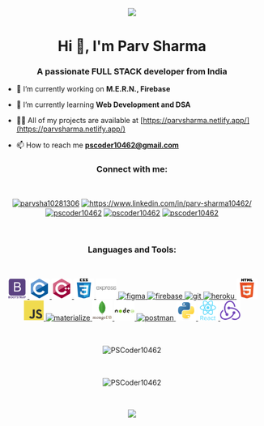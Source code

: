 <p align="center">
<img src="https://github.com/Arsenic-ATG/Arsenic-ATG/blob/master/assets/code.gif" />
</p>

<h1 align="center">Hi 👋, I'm Parv Sharma</h1>

<h3 align="center">A passionate FULL STACK developer from India</h3>

- 🔭 I’m currently working on **M.E.R.N., Firebase**

- 🌱 I’m currently learning **Web Development and DSA**

- 👨‍💻 All of my projects are available at [https://parvsharma.netlify.app/](https://parvsharma.netlify.app/)

- 📫 How to reach me **pscoder10462@gmail.com**

<h3 align="center">Connect with me:</h3> 
<br/>
<p align="center">
<a href="https://twitter.com/parvsha10281306" target="blank"><img align="center" src="https://cdn.jsdelivr.net/npm/simple-icons@3.0.1/icons/twitter.svg" alt="parvsha10281306" height="30" width="40" /></a>
<a href="https://linkedin.com/in/https://www.linkedin.com/in/parv-sharma10462/" target="blank"><img align="center" src="https://cdn.jsdelivr.net/npm/simple-icons@3.0.1/icons/linkedin.svg" alt="https://www.linkedin.com/in/parv-sharma10462/" height="30" width="40" /></a>
<a href="https://www.codechef.com/users/pscoder10462" target="blank"><img align="center" src="https://cdn.jsdelivr.net/npm/simple-icons@3.1.0/icons/codechef.svg" alt="pscoder10462" height="30" width="40" /></a>
<a href="https://www.hackerrank.com/pscoder10462" target="blank"><img align="center" src="https://cdn.jsdelivr.net/npm/simple-icons@3.0.1/icons/hackerrank.svg" alt="pscoder10462" height="30" width="40" /></a>
<a href="https://codeforces.com/profile/pscoder10462" target="blank"><img align="center" src="https://cdn.jsdelivr.net/npm/simple-icons@3.0.1/icons/codeforces.svg" alt="pscoder10462" height="30" width="40" /></a>
</p>
<br/>
<h3 align="center">Languages and Tools:</h3>
<br/>
<p align="center"> <a href="https://getbootstrap.com" target="_blank"> <img src="https://raw.githubusercontent.com/devicons/devicon/master/icons/bootstrap/bootstrap-plain-wordmark.svg" alt="bootstrap" width="40" height="40"/> </a> <a href="https://www.cprogramming.com/" target="_blank"> <img src="https://raw.githubusercontent.com/devicons/devicon/master/icons/c/c-original.svg" alt="c" width="40" height="40"/> </a> <a href="https://www.w3schools.com/cpp/" target="_blank"> <img src="https://raw.githubusercontent.com/devicons/devicon/master/icons/cplusplus/cplusplus-original.svg" alt="cplusplus" width="40" height="40"/> </a> <a href="https://www.w3schools.com/css/" target="_blank"> <img src="https://raw.githubusercontent.com/devicons/devicon/master/icons/css3/css3-original-wordmark.svg" alt="css3" width="40" height="40"/> </a> <a href="https://expressjs.com" target="_blank"> <img src="https://raw.githubusercontent.com/devicons/devicon/master/icons/express/express-original-wordmark.svg" alt="express" width="40" height="40"/> </a> <a href="https://www.figma.com/" target="_blank"> <img src="https://www.vectorlogo.zone/logos/figma/figma-icon.svg" alt="figma" width="40" height="40"/> </a> <a href="https://firebase.google.com/" target="_blank"> <img src="https://www.vectorlogo.zone/logos/firebase/firebase-icon.svg" alt="firebase" width="40" height="40"/> </a> <a href="https://git-scm.com/" target="_blank"> <img src="https://www.vectorlogo.zone/logos/git-scm/git-scm-icon.svg" alt="git" width="40" height="40"/> </a> <a href="https://heroku.com" target="_blank"> <img src="https://www.vectorlogo.zone/logos/heroku/heroku-icon.svg" alt="heroku" width="40" height="40"/> </a> <a href="https://www.w3.org/html/" target="_blank"> <img src="https://raw.githubusercontent.com/devicons/devicon/master/icons/html5/html5-original-wordmark.svg" alt="html5" width="40" height="40"/> </a> <a href="https://developer.mozilla.org/en-US/docs/Web/JavaScript" target="_blank"> <img src="https://raw.githubusercontent.com/devicons/devicon/master/icons/javascript/javascript-original.svg" alt="javascript" width="40" height="40"/> </a> <a href="https://materializecss.com/" target="_blank"> <img src="https://raw.githubusercontent.com/prplx/svg-logos/5585531d45d294869c4eaab4d7cf2e9c167710a9/svg/materialize.svg" alt="materialize" width="40" height="40"/> </a> <a href="https://www.mongodb.com/" target="_blank"> <img src="https://raw.githubusercontent.com/devicons/devicon/master/icons/mongodb/mongodb-original-wordmark.svg" alt="mongodb" width="40" height="40"/> </a> <a href="https://nodejs.org" target="_blank"> <img src="https://raw.githubusercontent.com/devicons/devicon/master/icons/nodejs/nodejs-original-wordmark.svg" alt="nodejs" width="40" height="40"/> </a> <a href="https://postman.com" target="_blank"> <img src="https://www.vectorlogo.zone/logos/getpostman/getpostman-icon.svg" alt="postman" width="40" height="40"/> </a> <a href="https://www.python.org" target="_blank"> <img src="https://raw.githubusercontent.com/devicons/devicon/master/icons/python/python-original.svg" alt="python" width="40" height="40"/> </a> <a href="https://reactjs.org/" target="_blank"> <img src="https://raw.githubusercontent.com/devicons/devicon/master/icons/react/react-original-wordmark.svg" alt="react" width="40" height="40"/> </a> <a href="https://redux.js.org" target="_blank"> <img src="https://raw.githubusercontent.com/devicons/devicon/master/icons/redux/redux-original.svg" alt="redux" width="40" height="40"/> </a></p>

<br/>
<p align="center"><img align="center" src="https://github-readme-stats.vercel.app/api/top-langs/?username=PSCoder10462&layout=compact&theme=tokyonight&border_radius=10" alt="PSCoder10462" /></p>
<br/>
<p align="center"><img align="center" src="https://github-readme-stats.vercel.app/api/top-langs?username=PSCoder10462&show_icons=true&locale=en&layout=compact&theme=tokyonight" alt="PSCoder10462" /></p>
<br/>
<p align="center"><img src="https://github-readme-streak-stats.herokuapp.com/?user=PSCoder10462&theme=tokyonight"/>
</p>
